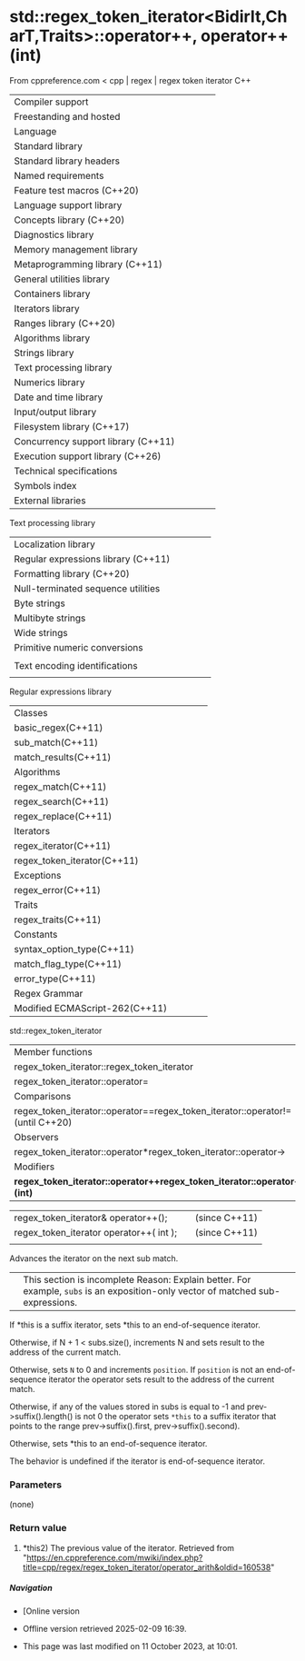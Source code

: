 # std::regex_token_iterator<BidirIt,CharT,Traits>::operator++, operator++(int)

From cppreference.com
< cpp‎ | regex‎ | regex token iterator
C++

|  |  |  |  |  |
| --- | --- | --- | --- | --- |
| Compiler support | | | | |
| Freestanding and hosted | | | | |
| Language | | | | |
| Standard library | | | | |
| Standard library headers | | | | |
| Named requirements | | | | |
| Feature test macros (C++20) | | | | |
| Language support library | | | | |
| Concepts library (C++20) | | | | |
| Diagnostics library | | | | |
| Memory management library | | | | |
| Metaprogramming library (C++11) | | | | |
| General utilities library | | | | |
| Containers library | | | | |
| Iterators library | | | | |
| Ranges library (C++20) | | | | |
| Algorithms library | | | | |
| Strings library | | | | |
| Text processing library | | | | |
| Numerics library | | | | |
| Date and time library | | | | |
| Input/output library | | | | |
| Filesystem library (C++17) | | | | |
| Concurrency support library (C++11) | | | | |
| Execution support library (C++26) | | | | |
| Technical specifications | | | | |
| Symbols index | | | | |
| External libraries | | | | |

Text processing library

|  |  |  |  |  |
| --- | --- | --- | --- | --- |
| Localization library | | | | |
| Regular expressions library (C++11) | | | | |
| Formatting library (C++20) | | | | |
| Null-terminated sequence utilities | | | | |
| Byte strings | | | | |
| Multibyte strings | | | | |
| Wide strings | | | | |
| Primitive numeric conversions | | | | |
| |  |  |  |  |  | | --- | --- | --- | --- | --- | | to_chars(C++17) | | | | | | to_chars_result(C++17) | | | | | | from_chars(C++17) | | | | | | from_chars_result(C++17) | | | | | | chars_format(C++17) | | | | | |
| Text encoding identifications | | | | |
| |  |  |  |  |  | | --- | --- | --- | --- | --- | | text_encoding(C++26) | | | | | |

Regular expressions library

|  |  |  |  |  |
| --- | --- | --- | --- | --- |
| Classes | | | | |
| basic_regex(C++11) | | | | |
| sub_match(C++11) | | | | |
| match_results(C++11) | | | | |
| Algorithms | | | | |
| regex_match(C++11) | | | | |
| regex_search(C++11) | | | | |
| regex_replace(C++11) | | | | |
| Iterators | | | | |
| regex_iterator(C++11) | | | | |
| regex_token_iterator(C++11) | | | | |
| Exceptions | | | | |
| regex_error(C++11) | | | | |
| Traits | | | | |
| regex_traits(C++11) | | | | |
| Constants | | | | |
| syntax_option_type(C++11) | | | | |
| match_flag_type(C++11) | | | | |
| error_type(C++11) | | | | |
| Regex Grammar | | | | |
| Modified ECMAScript-262(C++11) | | | | |

std::regex_token_iterator

|  |  |  |  |  |
| --- | --- | --- | --- | --- |
| Member functions | | | | |
| regex_token_iterator::regex_token_iterator | | | | |
| regex_token_iterator::operator= | | | | |
| Comparisons | | | | |
| regex_token_iterator::operator==regex_token_iterator::operator!=(until C++20) | | | | |
| Observers | | | | |
| regex_token_iterator::operator\*regex_token_iterator::operator-> | | | | |
| Modifiers | | | | |
| ****regex_token_iterator::operator++regex_token_iterator::operator++(int)**** | | | | |

|  |  |  |
| --- | --- | --- |
| regex_token_iterator& operator++(); |  | (since C++11) |
| regex_token_iterator operator++( int ); |  | (since C++11) |
|  |  |  |

Advances the iterator on the next sub match.

|  |  |
| --- | --- |
|  | This section is incomplete Reason: Explain better. For example, `subs` is an exposition-only vector of matched sub-expressions. |

If \*this is a suffix iterator, sets \*this to an end-of-sequence iterator.

Otherwise, if N + 1 < subs.size(), increments N and sets result to the address of the current match.

Otherwise, sets `N` to ​0​ and increments `position`. If `position` is not an end-of-sequence iterator the operator sets result to the address of the current match.

Otherwise, if any of the values stored in subs is equal to -1 and prev->suffix().length() is not ​0​ the operator sets `*this` to a suffix iterator that points to the range prev->suffix().first, prev->suffix().second).

Otherwise, sets \*this to an end-of-sequence iterator.

The behavior is undefined if the iterator is end-of-sequence iterator.

### Parameters

(none)

### Return value

1) \*this2) The previous value of the iterator.
Retrieved from "<https://en.cppreference.com/mwiki/index.php?title=cpp/regex/regex_token_iterator/operator_arith&oldid=160538>"

##### Navigation

- [Online version
- Offline version retrieved 2025-02-09 16:39.

- This page was last modified on 11 October 2023, at 10:01.